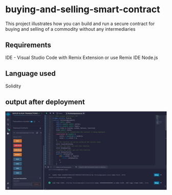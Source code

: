 # buying-and-selling-smart-contract
This project illustrates how you can build and run a secure contract for buying and selling of a commodity without any intermediaries
## Requirements
IDE - Visual Studio Code with Remix Extension or use Remix IDE
Node.js
## Language used
Solidity
## output after deployment
![My Image](screenshot/main.PNG)
